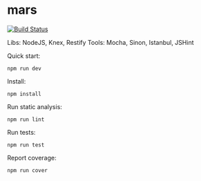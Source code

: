 mars
====

[![Build Status](https://travis-ci.org/larsthorup/mars.png)](https://travis-ci.org/larsthorup/mars)

Libs: NodeJS, Knex, Restify
Tools: Mocha, Sinon, Istanbul, JSHint

Quick start:

    npm run dev

Install:

    npm install

Run static analysis:

    npm run lint

Run tests:

    npm run test

Report coverage:

    npm run cover

